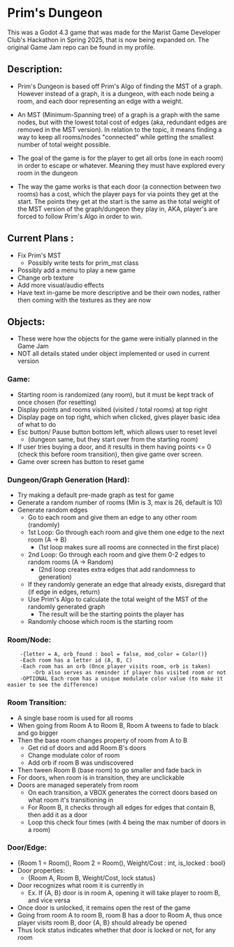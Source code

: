 # Prim's Dungeon
This was a Godot 4.3 game that was made for the Marist Game Developer Club's Hackathon in Spring 2025, that is now being expanded on. The original Game Jam repo can be found in my profile.

## Description: 
-	Prim's Dungeon is based off Prim's Algo of finding the MST of a graph. However instead of
	a graph, it is a dungeon, with each node being a room, and each door representing an edge with
	a weight. 
	
-	An MST (Minimum-Spanning tree) of a graph is a graph with the same nodes, but with the lowest
	total cost of edges (aka, redundant edges are removed in the MST version). In relation to the
	topic, it means finding a way to keep all rooms/nodes "connected" while getting the smallest
	number of total weight possible.
	
-	The goal of the game is for the player to get all orbs (one in each room) in order to escape
	or whatever. Meaning they must have explored every room in the dungeon
	
-	The way the game works is that each door (a connection between two rooms) has a cost, which
	the player pays for via points they get at the start. The points they get at the start is
	the same as the total weight of the MST version of the graph/dungeon they play in, AKA,
	player's are forced to follow Prim's Algo in order to win.
	
## Current Plans :
- Fix Prim's MST
	- Possibly write tests for prim_mst class
- Possibly add a menu to play a new game
- Change orb texture
- Add more visual/audio effects
- Have text in-game be more descriptive and be their own nodes, rather then coming with the textures as they are now

## Objects:
- These were how the objects for the game were initially planned in the Game Jam
- NOT all details stated under object implemented or used in current version

### Game:
- Starting room is randomized (any room), but it must be kept track of once chosen (for resetting)
- Display points and rooms visited (visited / total rooms) at top right
- Display page on top right, which when clicked, gives player basic idea of what to do
- Esc button/ Pause button bottom left, which allows user to reset level 
	- (dungeon same, but they start over from the starting room)
- If user tries buying a door, and it results 
in them having points <= 0 (check this before room transition),
then give game over screen.
- Game over screen has button to reset game 
		
### Dungeon/Graph Generation (Hard):
- Try making a default pre-made graph as test for game
- Generate a random number of rooms (Min is 3, max is 26, default is 10)
- Generate random edges
	- Go to each room and give them an edge to any other room (randomly)
	- 1st Loop: Go through each room and give them one edge to the next room (A -> B)
		- (1st loop makes sure all rooms are connected in the first place)
	- 2nd Loop: Go through each room and give them 0-2 edges to random rooms (A -> Random)
		- (2nd loop creates extra edges that add randomness to generation)
	- If they randomly generate an edge that already exists, disregard that (if edge in edges, return)
	- Use Prim's Algo to calculate the total weight of the MST of the randomly generated graph
		- The result will be the starting points the player has
	- Randomly choose which room is the starting room
			
### Room/Node: 
		-{letter = A, orb_found : bool = false, mod_color = Color()}
		-Each room has a letter id (A, B, C)
		-Each room has an orb (Once player visits room, orb is taken)
			-Orb also serves as reminder if player has visited room or not
		-OPTIONAL Each room has a unique modulate color value (to make it easier to see the difference)
	
### Room Transition:
- A single base room is used for all rooms
- When going from Room A to Room B, Room A tweens to fade to black and go bigger
- Then the base room changes property of room from A to B
	- Get rid of doors and add Room B's doors
	- Change modulate color of room
	- Add orb if room B was undiscovered
- Then tween Room B (base room) to go smaller and fade back in
- For doors, when room is in transition, they are unclickable
- Doors are managed seperately from room
	- On each transition, a VBOX generates the correct doors based on what room it's transitioning in
	- For Room B, it checks through all edges for edges that contain B, then add it as a door
	- Loop this check four times (with 4 being the max number of doors in a room)
		
### Door/Edge:
- {Room 1 = Room(), Room 2 = Room(), Weight/Cost : int, is_locked : bool}
- Door properties:
	- {Room A, Room B, Weight/Cost, lock status}
- Door recognizes what room it is currently in
	- Ex. If {A, B} door is in room A, opening it will take player to room B, and vice versa
- Once door is unlocked, it remains open the rest of the game
- Going from room A to room B, room B has a door to Room A, 
thus once player visits room B, door {A, B} should already be opened
- Thus lock status indicates whether that door is locked or not, for any room
		
